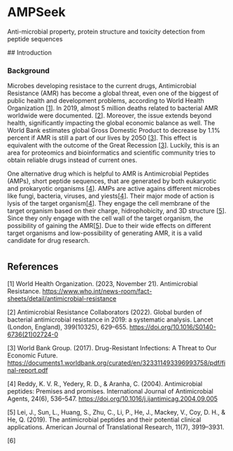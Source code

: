 # AMPSeek
Anti-microbial property, protein structure and toxicity detection from peptide sequences

## Introduction

### Background  
Microbes developing resistace to the current drugs, Antimicrobial Resistance (AMR) has become a global threat, even one of the biggest of public health and development problems, according to World Health Organization [[1](#references)]. In 2019, almost 5 million deaths related to bacterial AMR worldwide were documented. [[2](#references)]. Moreover, the issue extends beyond health, significantly impacting the global economic balance as well. 
The World Bank estimates global Gross Domestic Product to decrease by 1.1% percent if AMR is still a part of our lives by 2050 [[3](#references)]. This effect is equivalent with the outcome of the Great Recession [[3](#references)]. Luckily, this is an area for proteomics and bioinformatics and scientific community tries to obtain reliable drugs instead of current ones.

One alternative drug which is helpful to AMR is Antimicrobial Peptides (AMPs), short peptide sequences, that are generated by both eukaryotic and prokaryotic organisms [[4](#references)]. AMPs are active agains different microbes like fungi, bacteria, viruses, and yiests[[4](#references)]. Their major mode of action is lysis of the target organism[[4](#references)]. They engage the cell membrane of the target organism based on their charge, hidrophobicity, and 3D structure [[5](#references)]. Since they only engage with the cell wall of the target organism, the possibility of gaining the AMR[[5](#references)]. Due to their wide effects on different target organisms and low-possibility of generating AMR, it is a valid candidate for drug research.

# 




## References
[1] World Health Organization. (2023, November 21). Antimicrobial Resistance. https://www.who.int/news-room/fact-sheets/detail/antimicrobial-resistance

[2] Antimicrobial Resistance Collaborators (2022). Global burden of bacterial antimicrobial resistance in 2019: a systematic analysis. Lancet (London, England), 399(10325), 629–655. https://doi.org/10.1016/S0140-6736(21)02724-0 

[3] World Bank Group. (2017).  Drug-Resistant Infections: A Threat to Our Economic Future. https://documents1.worldbank.org/curated/en/323311493396993758/pdf/final-report.pdf

[4] Reddy, K. V. R., Yedery, R. D., & Aranha, C. (2004). Antimicrobial peptides: Premises and promises. International Journal of Antimicrobial Agents, 24(6), 536–547. https://doi.org/10.1016/j.ijantimicag.2004.09.005

[5] Lei, J., Sun, L., Huang, S., Zhu, C., Li, P., He, J., Mackey, V., Coy, D. H., & He, Q. (2019). The antimicrobial peptides and their potential clinical applications. American Journal of Translational Research, 11(7), 3919–3931.

[6]